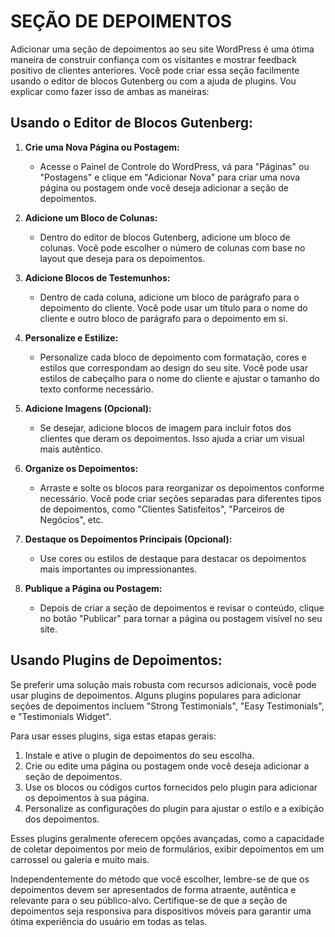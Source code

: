 # SEÇÃO DE DEPOIMENTOS
Adicionar uma seção de depoimentos ao seu site WordPress é uma ótima maneira de construir confiança com os visitantes e mostrar feedback positivo de clientes anteriores. Você pode criar essa seção facilmente usando o editor de blocos Gutenberg ou com a ajuda de plugins. Vou explicar como fazer isso de ambas as maneiras:

## **Usando o Editor de Blocos Gutenberg:**
1. **Crie uma Nova Página ou Postagem:**
   - Acesse o Painel de Controle do WordPress, vá para "Páginas" ou "Postagens" e clique em "Adicionar Nova" para criar uma nova página ou postagem onde você deseja adicionar a seção de depoimentos.

2. **Adicione um Bloco de Colunas:**
   - Dentro do editor de blocos Gutenberg, adicione um bloco de colunas. Você pode escolher o número de colunas com base no layout que deseja para os depoimentos.

3. **Adicione Blocos de Testemunhos:**
   - Dentro de cada coluna, adicione um bloco de parágrafo para o depoimento do cliente. Você pode usar um título para o nome do cliente e outro bloco de parágrafo para o depoimento em si.

4. **Personalize e Estilize:**
   - Personalize cada bloco de depoimento com formatação, cores e estilos que correspondam ao design do seu site. Você pode usar estilos de cabeçalho para o nome do cliente e ajustar o tamanho do texto conforme necessário.

5. **Adicione Imagens (Opcional):**
   - Se desejar, adicione blocos de imagem para incluir fotos dos clientes que deram os depoimentos. Isso ajuda a criar um visual mais autêntico.

6. **Organize os Depoimentos:**
   - Arraste e solte os blocos para reorganizar os depoimentos conforme necessário. Você pode criar seções separadas para diferentes tipos de depoimentos, como "Clientes Satisfeitos", "Parceiros de Negócios", etc.

7. **Destaque os Depoimentos Principais (Opcional):**
   - Use cores ou estilos de destaque para destacar os depoimentos mais importantes ou impressionantes.

8. **Publique a Página ou Postagem:**
   - Depois de criar a seção de depoimentos e revisar o conteúdo, clique no botão "Publicar" para tornar a página ou postagem visível no seu site.

## **Usando Plugins de Depoimentos:**
Se preferir uma solução mais robusta com recursos adicionais, você pode usar plugins de depoimentos. Alguns plugins populares para adicionar seções de depoimentos incluem "Strong Testimonials", "Easy Testimonials", e "Testimonials Widget".

Para usar esses plugins, siga estas etapas gerais:

1. Instale e ative o plugin de depoimentos do seu escolha.
2. Crie ou edite uma página ou postagem onde você deseja adicionar a seção de depoimentos.
3. Use os blocos ou códigos curtos fornecidos pelo plugin para adicionar os depoimentos à sua página.
4. Personalize as configurações do plugin para ajustar o estilo e a exibição dos depoimentos.

Esses plugins geralmente oferecem opções avançadas, como a capacidade de coletar depoimentos por meio de formulários, exibir depoimentos em um carrossel ou galeria e muito mais.

Independentemente do método que você escolher, lembre-se de que os depoimentos devem ser apresentados de forma atraente, autêntica e relevante para o seu público-alvo. Certifique-se de que a seção de depoimentos seja responsiva para dispositivos móveis para garantir uma ótima experiência do usuário em todas as telas.